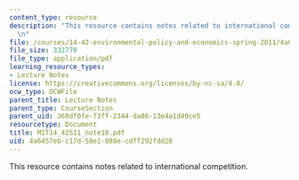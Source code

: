 ```yaml
---
content_type: resource
description: "This resource contains notes related to international competition.\r\
  \n"
file: /courses/14-42-environmental-policy-and-economics-spring-2011/4a6457ebc17d58e1088ecdff292fdd28_MIT14_42S11_note10.pdf
file_size: 332779
file_type: application/pdf
learning_resource_types:
- Lecture Notes
license: https://creativecommons.org/licenses/by-nc-sa/4.0/
ocw_type: OCWFile
parent_title: Lecture Notes
parent_type: CourseSection
parent_uid: 360df0fe-f3ff-2344-da86-13e4a1d49ce5
resourcetype: Document
title: MIT14_42S11_note10.pdf
uid: 4a6457eb-c17d-58e1-088e-cdff292fdd28
---
```

This resource contains notes related to international competition.
